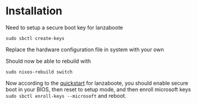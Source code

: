 # Installation

Need to setup a secure boot key for lanzaboote

``` sudo sbctl create-keys ```

Replace the hardware configuration file in system with your own

Should now be able to rebuild with 

``` sudo nixos-rebuild switch ```


Now according to the [quickstart](https://github.com/nix-community/lanzaboote/blob/master/docs/QUICK_START.md) for lanzaboote,
you should enable secure boot in your BIOS, then reset to setup mode, and then enroll microsoft keys ```sudo sbctl enroll-keys --microsoft``` and reboot.

